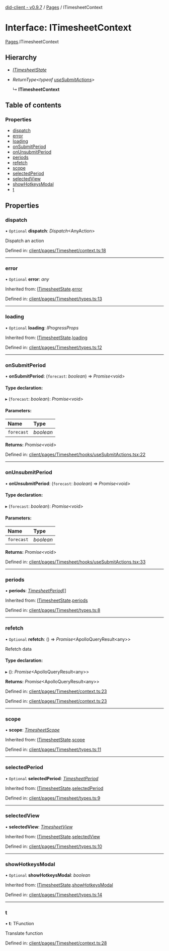 [did-client - v0.9.7](../README.md) / [Pages](../modules/pages.md) / ITimesheetContext

# Interface: ITimesheetContext

[Pages](../modules/pages.md).ITimesheetContext

## Hierarchy

* [*ITimesheetState*](pages.itimesheetstate.md)

* *ReturnType*<*typeof* [*useSubmitActions*](../modules/pages.md#usesubmitactions)\>

  ↳ **ITimesheetContext**

## Table of contents

### Properties

- [dispatch](pages.itimesheetcontext.md#dispatch)
- [error](pages.itimesheetcontext.md#error)
- [loading](pages.itimesheetcontext.md#loading)
- [onSubmitPeriod](pages.itimesheetcontext.md#onsubmitperiod)
- [onUnsubmitPeriod](pages.itimesheetcontext.md#onunsubmitperiod)
- [periods](pages.itimesheetcontext.md#periods)
- [refetch](pages.itimesheetcontext.md#refetch)
- [scope](pages.itimesheetcontext.md#scope)
- [selectedPeriod](pages.itimesheetcontext.md#selectedperiod)
- [selectedView](pages.itimesheetcontext.md#selectedview)
- [showHotkeysModal](pages.itimesheetcontext.md#showhotkeysmodal)
- [t](pages.itimesheetcontext.md#t)

## Properties

### dispatch

• `Optional` **dispatch**: *Dispatch*<AnyAction\>

Dispatch an action

Defined in: [client/pages/Timesheet/context.ts:18](https://github.com/Puzzlepart/did/blob/dev/client/pages/Timesheet/context.ts#L18)

___

### error

• `Optional` **error**: *any*

Inherited from: [ITimesheetState](pages.itimesheetstate.md).[error](pages.itimesheetstate.md#error)

Defined in: [client/pages/Timesheet/types.ts:13](https://github.com/Puzzlepart/did/blob/dev/client/pages/Timesheet/types.ts#L13)

___

### loading

• `Optional` **loading**: *IProgressProps*

Inherited from: [ITimesheetState](pages.itimesheetstate.md).[loading](pages.itimesheetstate.md#loading)

Defined in: [client/pages/Timesheet/types.ts:12](https://github.com/Puzzlepart/did/blob/dev/client/pages/Timesheet/types.ts#L12)

___

### onSubmitPeriod

• **onSubmitPeriod**: (`forecast`: *boolean*) => *Promise*<void\>

#### Type declaration:

▸ (`forecast`: *boolean*): *Promise*<void\>

#### Parameters:

Name | Type |
:------ | :------ |
`forecast` | *boolean* |

**Returns:** *Promise*<void\>

Defined in: [client/pages/Timesheet/hooks/useSubmitActions.tsx:22](https://github.com/Puzzlepart/did/blob/dev/client/pages/Timesheet/hooks/useSubmitActions.tsx#L22)

___

### onUnsubmitPeriod

• **onUnsubmitPeriod**: (`forecast`: *boolean*) => *Promise*<void\>

#### Type declaration:

▸ (`forecast`: *boolean*): *Promise*<void\>

#### Parameters:

Name | Type |
:------ | :------ |
`forecast` | *boolean* |

**Returns:** *Promise*<void\>

Defined in: [client/pages/Timesheet/hooks/useSubmitActions.tsx:33](https://github.com/Puzzlepart/did/blob/dev/client/pages/Timesheet/hooks/useSubmitActions.tsx#L33)

___

### periods

• **periods**: [*TimesheetPeriod*](../classes/pages.timesheetperiod.md)[]

Inherited from: [ITimesheetState](pages.itimesheetstate.md).[periods](pages.itimesheetstate.md#periods)

Defined in: [client/pages/Timesheet/types.ts:8](https://github.com/Puzzlepart/did/blob/dev/client/pages/Timesheet/types.ts#L8)

___

### refetch

• `Optional` **refetch**: () => *Promise*<ApolloQueryResult<any\>\>

Refetch data

#### Type declaration:

▸ (): *Promise*<ApolloQueryResult<any\>\>

**Returns:** *Promise*<ApolloQueryResult<any\>\>

Defined in: [client/pages/Timesheet/context.ts:23](https://github.com/Puzzlepart/did/blob/dev/client/pages/Timesheet/context.ts#L23)

Defined in: [client/pages/Timesheet/context.ts:23](https://github.com/Puzzlepart/did/blob/dev/client/pages/Timesheet/context.ts#L23)

___

### scope

• **scope**: [*TimesheetScope*](../classes/pages.timesheetscope.md)

Inherited from: [ITimesheetState](pages.itimesheetstate.md).[scope](pages.itimesheetstate.md#scope)

Defined in: [client/pages/Timesheet/types.ts:11](https://github.com/Puzzlepart/did/blob/dev/client/pages/Timesheet/types.ts#L11)

___

### selectedPeriod

• `Optional` **selectedPeriod**: [*TimesheetPeriod*](../classes/pages.timesheetperiod.md)

Inherited from: [ITimesheetState](pages.itimesheetstate.md).[selectedPeriod](pages.itimesheetstate.md#selectedperiod)

Defined in: [client/pages/Timesheet/types.ts:9](https://github.com/Puzzlepart/did/blob/dev/client/pages/Timesheet/types.ts#L9)

___

### selectedView

• **selectedView**: [*TimesheetView*](../modules/pages.md#timesheetview)

Inherited from: [ITimesheetState](pages.itimesheetstate.md).[selectedView](pages.itimesheetstate.md#selectedview)

Defined in: [client/pages/Timesheet/types.ts:10](https://github.com/Puzzlepart/did/blob/dev/client/pages/Timesheet/types.ts#L10)

___

### showHotkeysModal

• `Optional` **showHotkeysModal**: *boolean*

Inherited from: [ITimesheetState](pages.itimesheetstate.md).[showHotkeysModal](pages.itimesheetstate.md#showhotkeysmodal)

Defined in: [client/pages/Timesheet/types.ts:14](https://github.com/Puzzlepart/did/blob/dev/client/pages/Timesheet/types.ts#L14)

___

### t

• **t**: TFunction

Translate function

Defined in: [client/pages/Timesheet/context.ts:28](https://github.com/Puzzlepart/did/blob/dev/client/pages/Timesheet/context.ts#L28)
